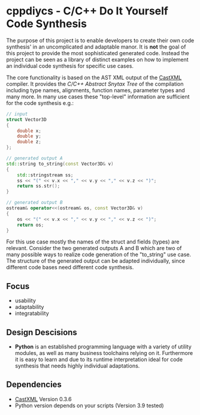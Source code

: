 # cppdiycs - C/C++ Do It Yourself Code Synthesis

The purpose of this project is to enable developers to create their own code synthesis' in an uncomplicated and adaptable manor.
It is __not__ the goal of this project to provide the most sophisticated generated code. Instead the project can be seen as a library of distinct examples on how to implement an individual code synthesis for specific use cases.

The core functionality is based on the AST XML output of the [CastXML](https://github.com/CastXML/CastXML) compiler. It provides the *C/C++ Abstract Snytax Tree* of the compilation including type names, alignments, function names, parameter types and many more. In many use cases these "top-level" information are sufficient for the code synthesis e.g.:

```cpp
// input 
struct Vector3D 
{ 
    double x;
    double y;
    double z;
};

// generated output A
std::string to_string(const Vector3D& v) 
{
    std::stringstream ss;
    ss << "(" << v.x << "," << v.y << "," << v.z << ")";
    return ss.str();
}

// generated output B
ostream& operator<<(ostream& os, const Vector3D& v)
{
    os << "(" << v.x << "," << v.y << "," << v.z << ")";
    return os;
}
```

For this use case mostly the names of the struct and fields (types) are relevant. Consider the two generated outputs A and B which are two of many possible ways to realize code generation of the "to_string" use case. The structure of the generated output can be adapted individually, since different code bases need different code synthesis.

## Focus

- usability
- adaptability
- integratability

## Design Descisions

- __Python__ is an established programming language with a variety of utility modules, as well as many business toolchains relying on it. Furthermore it is easy to learn and due to its runtime interpretation ideal for code synthesis that needs highly individual adaptations.

## Dependencies

- [CastXML](https://github.com/CastXML/CastXML) Version 0.3.6
- Python version depends on your scripts (Version 3.9 tested)